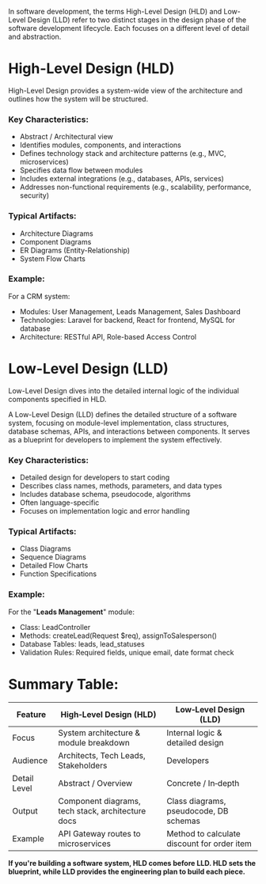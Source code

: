 
In software development, the terms High-Level Design (HLD) and Low-Level Design (LLD) refer to two distinct stages in the design phase of the software development lifecycle. Each focuses on a different level of detail and abstraction.

# High-Level Design (HLD)
High-Level Design provides a system-wide view of the architecture and outlines how the system will be structured.

### Key Characteristics:
- Abstract / Architectural view
- Identifies modules, components, and interactions
- Defines technology stack and architecture patterns (e.g., MVC, microservices)
- Specifies data flow between modules
- Includes external integrations (e.g., databases, APIs, services)
- Addresses non-functional requirements (e.g., scalability, performance, security)

### Typical Artifacts:
- Architecture Diagrams
- Component Diagrams
- ER Diagrams (Entity-Relationship)
- System Flow Charts

### Example:
For a CRM system:

- Modules: User Management, Leads Management, Sales Dashboard
- Technologies: Laravel for backend, React for frontend, MySQL for database
- Architecture: RESTful API, Role-based Access Control

# Low-Level Design (LLD)
Low-Level Design dives into the detailed internal logic of the individual components specified in HLD.

A Low-Level Design (LLD) defines the detailed structure of a software system, focusing on module-level implementation, class structures, database schemas, APIs, and interactions between components. It serves as a blueprint for developers to implement the system effectively.

### Key Characteristics:
- Detailed design for developers to start coding
- Describes class names, methods, parameters, and data types
- Includes database schema, pseudocode, algorithms
- Often language-specific
- Focuses on implementation logic and error handling

### Typical Artifacts:
- Class Diagrams
- Sequence Diagrams
- Detailed Flow Charts
- Function Specifications

### Example:
For the "**Leads Management**" module:

- Class: LeadController
- Methods: createLead(Request $req), assignToSalesperson()
- Database Tables: leads, lead_statuses
- Validation Rules: Required fields, unique email, date format check

# Summary Table:

| Feature        | High‑Level Design (HLD)                           | Low‑Level Design (LLD)                           |
|----------------|---------------------------------------------------|--------------------------------------------------|
| Focus          | System architecture & module breakdown            | Internal logic & detailed design                 |
| Audience       | Architects, Tech Leads, Stakeholders              | Developers                                       |
| Detail Level   | Abstract / Overview                               | Concrete / In‑depth                              |
| Output         | Component diagrams, tech stack, architecture docs | Class diagrams, pseudocode, DB schemas           |
| Example        | API Gateway routes to microservices               | Method to calculate discount for order item      |

**If you're building a software system, HLD comes before LLD. HLD sets the blueprint, while LLD provides the engineering plan to build each piece.**
